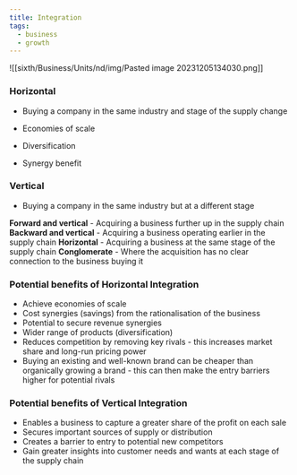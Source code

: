 ```yaml
---
title: Integration
tags:
  - business
  - growth
---
```

![[sixth/Business/Units/nd/img/Pasted image 20231205134030.png]]

### Horizontal

- Buying a company in the same industry and stage of the supply change

- Economies of scale
- Diversification
- Synergy benefit

### Vertical

- Buying a company in the same industry but at a different stage


**Forward and vertical** - Acquiring a business further up in the supply chain
**Backward and vertical** - Acquiring a business operating earlier in the supply chain
**Horizontal** - Acquiring a business at the same stage of the supply chain
**Conglomerate** - Where the acquisition has no clear connection to the business buying it


### Potential benefits of Horizontal Integration

- Achieve economies of scale
- Cost synergies (savings) from the rationalisation of the business
- Potential to secure revenue synergies
- Wider range of products (diversification)
- Reduces competition by removing key rivals - this increases market share and long-run pricing power
- Buying an existing and well-known brand can be cheaper than organically growing a brand - this can then make the entry barriers higher for potential rivals

### Potential benefits of Vertical Integration

- Enables a business to capture a greater share of the profit on each sale
- Secures important sources of supply or distribution
- Creates a barrier to entry to potential new competitors
- Gain greater insights into customer needs and wants at each stage of the supply chain



